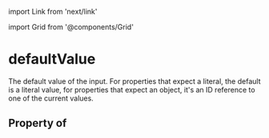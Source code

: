 import Link from 'next/link'
  
import Grid from '@components/Grid'

# defaultValue

The default value of the input.  For properties that expect a literal, the default is a literal value, for properties that expect an object, it's an ID reference to one of the current values.

## Property of



